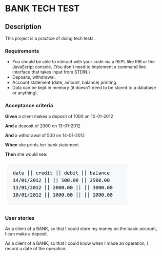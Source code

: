 # BANK TECH TEST


## Description
This project is a practice of doing tech tests.

### Requirements
* You should be able to interact with your code via a REPL like IRB or the JavaScript console. (You don't need to implement a command line interface that takes input from STDIN.)
* Deposits, withdrawal.
* Account statement (date, amount, balance) printing.
* Data can be kept in memory (it doesn't need to be stored to a database or anything).

### Acceptance criteria

__Given__ a client makes a deposit of 1000 on 10-01-2012

__And__ a deposit of 2000 on 13-01-2012

__And__ a withdrawal of 500 on 14-01-2012

__When__ she prints her bank statement

__Then__ she would see:

![this](acceptance.png)

### User stories

As a client of a BANK,
so that I could store my money on the basic account,
I can make a deposit.  

As a client of a BANK,
so that I could know when I made an operation,
I record a date of the operation.
